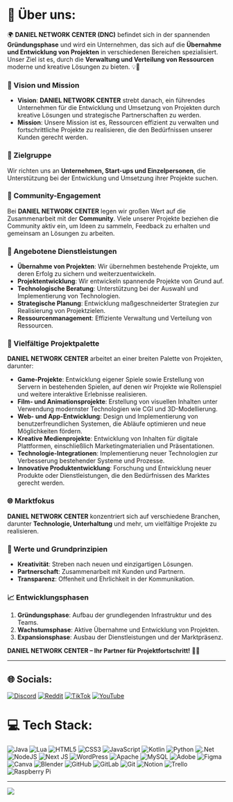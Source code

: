 # 💫 Über uns:

🌍 **DANIEL NETWORK CENTER (DNC)** befindet sich in der spannenden **Gründungsphase** und wird ein Unternehmen, das sich auf die **Übernahme und Entwicklung von Projekten** in verschiedenen Bereichen spezialisiert. Unser Ziel ist es, durch die **Verwaltung und Verteilung von Ressourcen** moderne und kreative Lösungen zu bieten. 💡🚀

### 🌟 Vision und Mission
- **Vision**: **DANIEL NETWORK CENTER** strebt danach, ein führendes Unternehmen für die Entwicklung und Umsetzung von Projekten durch kreative Lösungen und strategische Partnerschaften zu werden.
- **Mission**: Unsere Mission ist es, Ressourcen effizient zu verwalten und fortschrittliche Projekte zu realisieren, die den Bedürfnissen unserer Kunden gerecht werden.

### 🎯 Zielgruppe
Wir richten uns an **Unternehmen, Start-ups und Einzelpersonen**, die Unterstützung bei der Entwicklung und Umsetzung ihrer Projekte suchen.

### 🤝 Community-Engagement
Bei **DANIEL NETWORK CENTER** legen wir großen Wert auf die Zusammenarbeit mit der **Community**. Viele unserer Projekte beziehen die Community aktiv ein, um Ideen zu sammeln, Feedback zu erhalten und gemeinsam an Lösungen zu arbeiten.

### 💼 Angebotene Dienstleistungen
- **Übernahme von Projekten**: Wir übernehmen bestehende Projekte, um deren Erfolg zu sichern und weiterzuentwickeln.
- **Projektentwicklung**: Wir entwickeln spannende Projekte von Grund auf.
- **Technologische Beratung**: Unterstützung bei der Auswahl und Implementierung von Technologien.
- **Strategische Planung**: Entwicklung maßgeschneiderter Strategien zur Realisierung von Projektzielen.
- **Ressourcenmanagement**: Effiziente Verwaltung und Verteilung von Ressourcen.

### 🌈 Vielfältige Projektpalette
**DANIEL NETWORK CENTER** arbeitet an einer breiten Palette von Projekten, darunter:
- **Game-Projekte**: Entwicklung eigener Spiele sowie Erstellung von Servern in bestehenden Spielen, auf denen wir Projekte wie Rollenspiel und weitere interaktive Erlebnisse realisieren.
- **Film- und Animationsprojekte**: Erstellung von visuellen Inhalten unter Verwendung modernster Technologien wie CGI und 3D-Modellierung.
- **Web- und App-Entwicklung**: Design und Implementierung von benutzerfreundlichen Systemen, die Abläufe optimieren und neue Möglichkeiten fördern.
- **Kreative Medienprojekte**: Entwicklung von Inhalten für digitale Plattformen, einschließlich Marketingmaterialien und Präsentationen.
- **Technologie-Integrationen**: Implementierung neuer Technologien zur Verbesserung bestehender Systeme und Prozesse.
- **Innovative Produktentwicklung**: Forschung und Entwicklung neuer Produkte oder Dienstleistungen, die den Bedürfnissen des Marktes gerecht werden.

### 🌐 Marktfokus
**DANIEL NETWORK CENTER** konzentriert sich auf verschiedene Branchen, darunter **Technologie, Unterhaltung** und mehr, um vielfältige Projekte zu realisieren.

### 🔑 Werte und Grundprinzipien
- **Kreativität**: Streben nach neuen und einzigartigen Lösungen.
- **Partnerschaft**: Zusammenarbeit mit Kunden und Partnern.
- **Transparenz**: Offenheit und Ehrlichkeit in der Kommunikation.

### 📈 Entwicklungsphasen
1. **Gründungsphase**: Aufbau der grundlegenden Infrastruktur und des Teams.
2. **Wachstumsphase**: Aktive Übernahme und Entwicklung von Projekten.
3. **Expansionsphase**: Ausbau der Dienstleistungen und der Marktpräsenz.


**DANIEL NETWORK CENTER – Ihr Partner für Projektfortschritt!** 🚀🔝


----


## 🌐 Socials:
[![Discord](https://img.shields.io/badge/Discord-%237289DA.svg?logo=discord&logoColor=white)](https://discord.gg/https://discord.gg/kVHUUNZrZn) [![Reddit](https://img.shields.io/badge/Reddit-%23FF4500.svg?logo=Reddit&logoColor=white)](https://reddit.com/user/danielnetworkcenter) [![TikTok](https://img.shields.io/badge/TikTok-%23000000.svg?logo=TikTok&logoColor=white)](https://tiktok.com/@daniel.network.center) [![YouTube](https://img.shields.io/badge/YouTube-%23FF0000.svg?logo=YouTube&logoColor=white)](https://youtube.com/@@DANIELNETWORKCENTER) 

# 💻 Tech Stack:
![Java](https://img.shields.io/badge/java-%23ED8B00.svg?style=flat&logo=openjdk&logoColor=white) ![Lua](https://img.shields.io/badge/lua-%232C2D72.svg?style=flat&logo=lua&logoColor=white) ![HTML5](https://img.shields.io/badge/html5-%23E34F26.svg?style=flat&logo=html5&logoColor=white) ![CSS3](https://img.shields.io/badge/css3-%231572B6.svg?style=flat&logo=css3&logoColor=white) ![JavaScript](https://img.shields.io/badge/javascript-%23323330.svg?style=flat&logo=javascript&logoColor=%23F7DF1E) ![Kotlin](https://img.shields.io/badge/kotlin-%237F52FF.svg?style=flat&logo=kotlin&logoColor=white) ![Python](https://img.shields.io/badge/python-3670A0?style=flat&logo=python&logoColor=ffdd54) ![.Net](https://img.shields.io/badge/.NET-5C2D91?style=flat&logo=.net&logoColor=white) ![NodeJS](https://img.shields.io/badge/node.js-6DA55F?style=flat&logo=node.js&logoColor=white) ![Next JS](https://img.shields.io/badge/Next-black?style=flat&logo=next.js&logoColor=white) ![WordPress](https://img.shields.io/badge/WordPress-%23117AC9.svg?style=flat&logo=WordPress&logoColor=white) ![Apache](https://img.shields.io/badge/apache-%23D42029.svg?style=flat&logo=apache&logoColor=white) ![MySQL](https://img.shields.io/badge/mysql-4479A1.svg?style=flat&logo=mysql&logoColor=white) ![Adobe](https://img.shields.io/badge/adobe-%23FF0000.svg?style=flat&logo=adobe&logoColor=white) ![Figma](https://img.shields.io/badge/figma-%23F24E1E.svg?style=flat&logo=figma&logoColor=white) ![Canva](https://img.shields.io/badge/Canva-%2300C4CC.svg?style=flat&logo=Canva&logoColor=white) ![Blender](https://img.shields.io/badge/blender-%23F5792A.svg?style=flat&logo=blender&logoColor=white) ![GitHub](https://img.shields.io/badge/github-%23121011.svg?style=flat&logo=github&logoColor=white) ![GitLab](https://img.shields.io/badge/gitlab-%23181717.svg?style=flat&logo=gitlab&logoColor=white) ![Git](https://img.shields.io/badge/git-%23F05033.svg?style=flat&logo=git&logoColor=white) ![Notion](https://img.shields.io/badge/Notion-%23000000.svg?style=flat&logo=notion&logoColor=white) ![Trello](https://img.shields.io/badge/Trello-%23026AA7.svg?style=flat&logo=Trello&logoColor=white) ![Raspberry Pi](https://img.shields.io/badge/-RaspberryPi-C51A4A?style=flat&logo=Raspberry-Pi)

---
[![](https://visitcount.itsvg.in/api?id=daniel-network-center&icon=0&color=1)](https://visitcount.itsvg.in)
